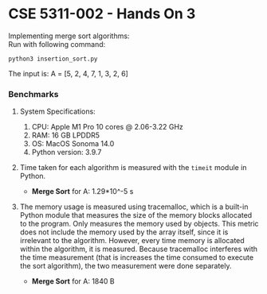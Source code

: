 # CSE 5311-002 - Hands On 3

Implementing merge sort algorithms:
<br /> Run with following command:
  ```
  python3 insertion_sort.py
  ```

The input is: A = [5, 2, 4, 7, 1, 3, 2, 6]

### Benchmarks

1. System Specifications:
   1. CPU: Apple M1 Pro 10 cores @ 2.06-3.22 GHz
   2. RAM: 16 GB LPDDR5 
   3. OS: MacOS Sonoma 14.0
   4. Python version: 3.9.7


2. Time taken for each algorithm is measured with the `timeit` module in Python.
   * __Merge Sort__ for A: 1.29*10^-5 s


3. The memory usage is measured using tracemalloc, which is a built-in Python module that measures the size of the memory blocks allocated to the program. Only measures the memory used by objects.
This metric does not include the memory used by the array itself, since it is irrelevant to the algorithm. However, every time memory is allocated within the algorithm, it is measured.
Because tracemalloc interferes with the time measurement (that is increases the time consumed to execute the sort algorithm), the two measurement were done separately.
   * __Merge Sort__ for A: 1840 B